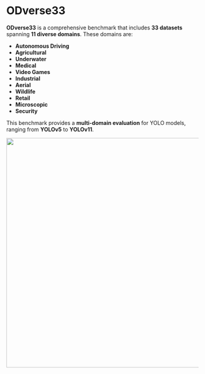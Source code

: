 # ODverse33

**ODverse33** is a comprehensive benchmark that includes **33 datasets** spanning **11 diverse domains**. These domains are:

- **Autonomous Driving**
- **Agricultural**
- **Underwater**
- **Medical**
- **Video Games**
- **Industrial**
- **Aerial**
- **Wildlife**
- **Retail**
- **Microscopic**
- **Security**

This benchmark provides a **multi-domain evaluation** for YOLO models, ranging from **YOLOv5** to **YOLOv11**. 


<p align="center">
  <img src="https://github.com/user-attachments/assets/296d5550-90f0-4205-9d5b-e7b9545aed4a" width="600" height="auto">
</p>




